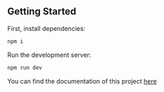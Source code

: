 ## Getting Started

First, install dependencies:

```bash
npm i
```

Run the development server:

```bash
npm run dev
```

You can find the documentation of this project [here](https://lab-bawuah.notion.site/Productbiografie-897c8f690bc64b74a1058aadfb25f8e8)
